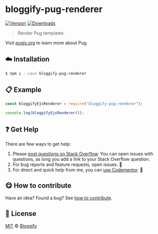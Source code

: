 
# bloggify-pug-renderer

 [![Version](https://img.shields.io/npm/v/bloggify-pug-renderer.svg)](https://www.npmjs.com/package/bloggify-pug-renderer) [![Downloads](https://img.shields.io/npm/dt/bloggify-pug-renderer.svg)](https://www.npmjs.com/package/bloggify-pug-renderer)

> Render Pug templates.

Visit [pugjs.org](https://pugjs.org/api/getting-started.html) to learn more about Pug.

## :cloud: Installation

```sh
$ npm i --save bloggify-pug-renderer
```


## :clipboard: Example



```js
const bloggifyEjsRenderer = require("bloggify-pug-renderer");

console.log(bloggifyEjsRenderer());
```

## :question: Get Help

There are few ways to get help:

 1. Please [post questions on Stack Overflow](https://stackoverflow.com/questions/ask). You can open issues with questions, as long you add a link to your Stack Overflow question.
 2. For bug reports and feature requests, open issues. :bug:
 3. For direct and quick help from me, you can [use Codementor](https://www.codementor.io/johnnyb). :rocket:


## :yum: How to contribute
Have an idea? Found a bug? See [how to contribute][contributing].



## :scroll: License

[MIT][license] © [Bloggify][website]

[license]: http://showalicense.com/?fullname=Bloggify%20%3Csupport%40bloggify.org%3E%20(https%3A%2F%2Fbloggify.org)&year=2017#license-mit
[website]: https://bloggify.org
[contributing]: /CONTRIBUTING.md
[docs]: /DOCUMENTATION.md
